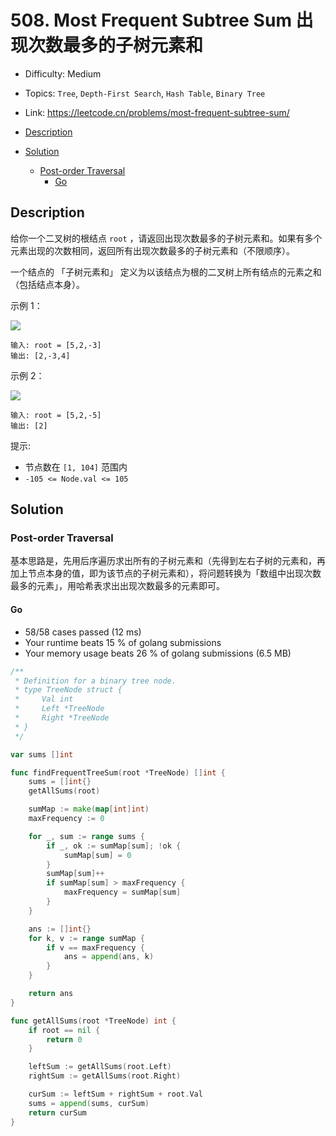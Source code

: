 <!-- omit in toc -->
# 508. Most Frequent Subtree Sum 出现次数最多的子树元素和

- Difficulty: Medium
- Topics: `Tree`, `Depth-First Search`, `Hash Table`, `Binary Tree`
- Link: https://leetcode.cn/problems/most-frequent-subtree-sum/

- [Description](#description)
- [Solution](#solution)
  - [Post-order Traversal](#post-order-traversal)
    - [Go](#go)

## Description

给你一个二叉树的根结点 `root` ，请返回出现次数最多的子树元素和。如果有多个元素出现的次数相同，返回所有出现次数最多的子树元素和（不限顺序）。

一个结点的 「子树元素和」 定义为以该结点为根的二叉树上所有结点的元素之和（包括结点本身）。

示例 1：

![](https://assets.leetcode.com/uploads/2021/04/24/freq1-tree.jpg)
```
输入: root = [5,2,-3]
输出: [2,-3,4]
```
示例 2：

![](https://assets.leetcode.com/uploads/2021/04/24/freq2-tree.jpg)
```
输入: root = [5,2,-5]
输出: [2]
```

提示:

- 节点数在 `[1, 104]` 范围内
- `-105 <= Node.val <= 105`


## Solution

### Post-order Traversal

基本思路是，先用后序遍历求出所有的子树元素和（先得到左右子树的元素和，再加上节点本身的值，即为该节点的子树元素和），将问题转换为「数组中出现次数最多的元素」，用哈希表求出出现次数最多的元素即可。

#### Go

- 58/58 cases passed (12 ms)
- Your runtime beats 15 % of golang submissions
- Your memory usage beats 26 % of golang submissions (6.5 MB)

```go
/**
 * Definition for a binary tree node.
 * type TreeNode struct {
 *     Val int
 *     Left *TreeNode
 *     Right *TreeNode
 * }
 */

var sums []int

func findFrequentTreeSum(root *TreeNode) []int {
	sums = []int{}
	getAllSums(root)

	sumMap := make(map[int]int)
	maxFrequency := 0

	for _, sum := range sums {
		if _, ok := sumMap[sum]; !ok {
			sumMap[sum] = 0
		}
		sumMap[sum]++
		if sumMap[sum] > maxFrequency {
			maxFrequency = sumMap[sum]
		}
	}

	ans := []int{}
	for k, v := range sumMap {
		if v == maxFrequency {
			ans = append(ans, k)
		}
	}

	return ans
}

func getAllSums(root *TreeNode) int {
	if root == nil {
		return 0
	}

	leftSum := getAllSums(root.Left)
	rightSum := getAllSums(root.Right)

	curSum := leftSum + rightSum + root.Val
	sums = append(sums, curSum)
	return curSum
}
```
